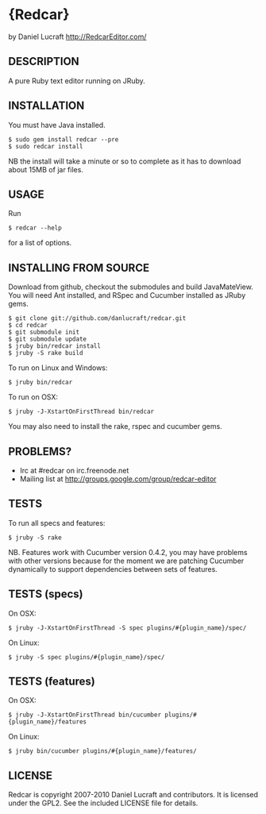 
{Redcar}
========

by Daniel Lucraft
http://RedcarEditor.com/

## DESCRIPTION

A pure Ruby text editor running on JRuby. 

## INSTALLATION

You must have Java installed. 

    $ sudo gem install redcar --pre
    $ sudo redcar install
    
NB the install will take a minute or so to complete as it has to download about
15MB of jar files.

## USAGE

Run 

    $ redcar --help
    
for a list of options.

## INSTALLING FROM SOURCE

Download from github, checkout the submodules and build JavaMateView. You will need Ant 
installed, and RSpec and Cucumber installed as JRuby gems.

    $ git clone git://github.com/danlucraft/redcar.git
    $ cd redcar
    $ git submodule init
    $ git submodule update
    $ jruby bin/redcar install
    $ jruby -S rake build

To run on Linux and Windows:

    $ jruby bin/redcar

To run on OSX:

    $ jruby -J-XstartOnFirstThread bin/redcar        

You may also need to install the rake, rspec and cucumber gems.

## PROBLEMS?

* Irc at #redcar on irc.freenode.net
* Mailing list at http://groups.google.com/group/redcar-editor

## TESTS

To run all specs and features:

    $ jruby -S rake

NB. Features work with Cucumber version 0.4.2, you may have problems with other versions because for the moment we are patching Cucumber dynamically to support dependencies between sets of features.

## TESTS (specs)

On OSX:

    $ jruby -J-XstartOnFirstThread -S spec plugins/#{plugin_name}/spec/

On Linux:

    $ jruby -S spec plugins/#{plugin_name}/spec/

  
## TESTS (features)

On OSX:

    $ jruby -J-XstartOnFirstThread bin/cucumber plugins/#{plugin_name}/features

On Linux:

    $ jruby bin/cucumber plugins/#{plugin_name}/features/

## LICENSE

Redcar is copyright 2007-2010 Daniel Lucraft and contributors. 
It is licensed under the GPL2. See the included LICENSE file for details.

